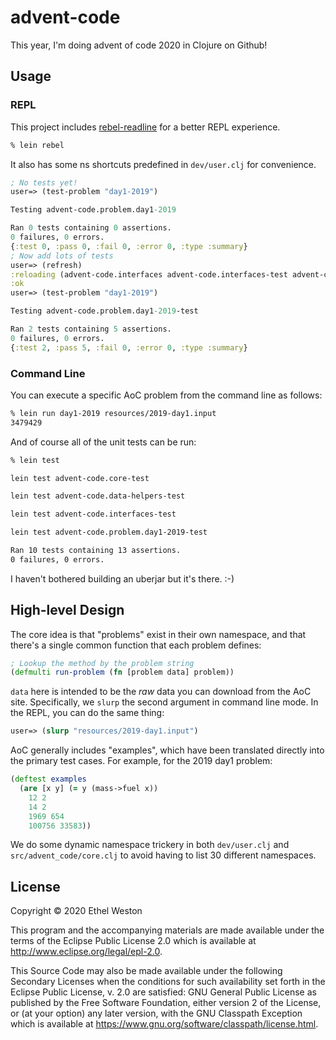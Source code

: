 # advent-code

This year, I'm doing advent of code 2020 in Clojure on Github!

## Usage

### REPL

This project includes [rebel-readline](https://github.com/bhauman/rebel-readline)
for a better REPL experience.

```bash
% lein rebel
```

It also has some ns shortcuts predefined in `dev/user.clj` for convenience.

```clojure
; No tests yet!
user=> (test-problem "day1-2019")

Testing advent-code.problem.day1-2019

Ran 0 tests containing 0 assertions.
0 failures, 0 errors.
{:test 0, :pass 0, :fail 0, :error 0, :type :summary}
; Now add lots of tests
user=> (refresh)
:reloading (advent-code.interfaces advent-code.interfaces-test advent-code.data-helpers advent-code.problem.day1-2019 advent-code.problem.day1-2019-test advent-code.core advent-code.core-test advent-code.data-helpers-test user)
:ok
user=> (test-problem "day1-2019")

Testing advent-code.problem.day1-2019-test

Ran 2 tests containing 5 assertions.
0 failures, 0 errors.
{:test 2, :pass 5, :fail 0, :error 0, :type :summary}
```

### Command Line

You can execute a specific AoC problem from the command line as follows:

```bash
% lein run day1-2019 resources/2019-day1.input
3479429
```

And of course all of the unit tests can be run:

```bash
% lein test

lein test advent-code.core-test

lein test advent-code.data-helpers-test

lein test advent-code.interfaces-test

lein test advent-code.problem.day1-2019-test

Ran 10 tests containing 13 assertions.
0 failures, 0 errors.
```

I haven't bothered building an uberjar but it's there. :-)

## High-level Design

The core idea is that "problems" exist in their own namespace, and that there's
a single common function that each problem defines:

```clojure
; Lookup the method by the problem string
(defmulti run-problem (fn [problem data] problem))
```

`data` here is intended to be the *raw* data you can download from the AoC site.
Specifically, we `slurp` the second argument in command line mode. In the REPL,
you can do the same thing:

```clojure
user=> (slurp "resources/2019-day1.input")
```

AoC generally includes "examples", which have been translated directly into the
primary test cases. For example, for the 2019 day1 problem:

```clojure
(deftest examples
  (are [x y] (= y (mass->fuel x))
    12 2
    14 2
    1969 654
    100756 33583))
```

We do some dynamic namespace trickery in both `dev/user.clj` and
`src/advent_code/core.clj` to avoid having to list 30 different namespaces.

## License

Copyright © 2020 Ethel Weston

This program and the accompanying materials are made available under the
terms of the Eclipse Public License 2.0 which is available at
http://www.eclipse.org/legal/epl-2.0.

This Source Code may also be made available under the following Secondary
Licenses when the conditions for such availability set forth in the Eclipse
Public License, v. 2.0 are satisfied: GNU General Public License as published by
the Free Software Foundation, either version 2 of the License, or (at your
option) any later version, with the GNU Classpath Exception which is available
at https://www.gnu.org/software/classpath/license.html.
